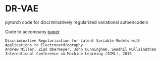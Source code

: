 # DR-VAE
pytorch code for discriminatively regularized variational autoencoders

Code to accompany [paper](http://proceedings.mlr.press/v97/miller19a/miller19a.pdf)

```
Discriminative Regularization for Latent Variable Models with Applications to Electrocardiography
Andrew Miller, Ziad Obermeyer, John Cunningham, Sendhil Mullainathan
International Conference on Machine Learning (ICML), 2019
```
